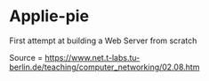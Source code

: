 # Applie-pie

First attempt at building a Web Server from scratch

Source = https://www.net.t-labs.tu-berlin.de/teaching/computer_networking/02.08.htm 